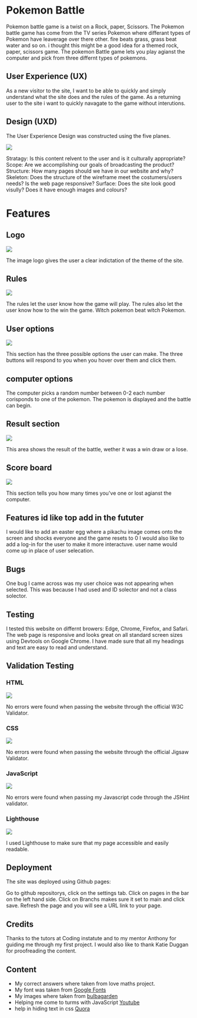 # Pokemon Battle

Pokemon battle game is a twist on a Rock, paper, Scissors. The Pokemon battle game has come from the TV series Pokemon where differant types of Pokemon have leaverage over there other. fire beats grass, grass beat water and so on. i thought this might be a good idea for a themed rock, paper, scissors game. The pokemon Battle game lets you play agianst the computer and pick from three differnt types of pokemons. 

## User Experience (UX)

As a new visitor to the site, I want to be able to quickly and simply understand what the site does and the rules of the game. As a returning user to the site i want to quickly navagate to the game without interutions.

## Design (UXD)

The User Experience Design was constructed using the five planes.

![](assets/images/readme.md/wireframe.png)

Stratagy: Is this content relvent to the user and is it culturally appropriate?
Scope: Are we accomplishing our goals of broadcasting the product?
Structure: How many pages should we have in our website and why?
Skeleton: Does the structure of the wireframe meet the costumers/users needs? Is the web page responsive?
Surface: Does the site look good visully? Does it have enough images and colours?

# Features 

## Logo

![](assets/images/readme.md/logo.png)

The image logo gives the user a clear indictation of the theme of the site.

## Rules

![](assets/images/readme.md/rules.png)

The rules let the user know how the game will play. 
The rules also let the user know how to the win the game.
Witch pokemon beat witch Pokemon.

## User options

![](assets/images/readme.md/pokemon.choice.png)

This section has the three possible options the user can make.
The three buttons will respond to you when you hover over them and click them.

## computer options

The computer picks a random number between 0-2 each number corisponds to one of the pokemon.
The pokemon is displayed and the battle can begin.

## Result section

![](assets/images/readme.md/result.png)

This area shows the result of the battle, wether it was a win draw or a lose.

## Score board

![](assets/images/readme.md/score.png)

This section tells you how many times you've one or lost agianst the computer.

## Features id like top add in the fututer

I would like to add an easter egg where a pikachu image comes onto the screen and shocks everyone and the game resets to 0
I would also like to add a log-in for the user to make it more interactuve. user name would come up in place of user selecation.

## Bugs

One bug I came across was my user choice was not appearing when selected. This was because I had used and ID solector and not a class solector.

## Testing

I tested this website on differnt browers: Edge, Chrome, Firefox, and Safari.
The web page is responsive and looks great on all standard screen sizes using Devtools on Google Chrome.
I have made sure that all my headings and text are easy to read and understand.

## Validation Testing

### HTML

![](assets/images/readme.md/html.validater.png)

No errors were found when passing the website through the official W3C Validator.

### CSS

![](assets/images/readme.md/css.valadater.png)

No errors were found when passing the website through the official Jigsaw Validator.

### JavaScript

![](assets/images/readme.md/Js.validater.png)

No errors were found when passing my Javascript code through the JSHint validator.

### Lighthouse

![](assets/images/readme.md/lighthouse.png)

I used Lighthouse to make sure that my page accessible and easily readable.

## Deployment

The site was deployed using Github pages:

Go to github repositorys, click on the settings tab.
Click on pages in the bar on the left hand side.
Click on Branchs makes sure it set to main and click save.
Refresh the page and you will see a URL link to your page.

## Credits

Thanks to the tutors at Coding instatute and to my mentor Anthony for guiding me through my first project. I would also like to thank Katie Duggan for proofreading the content.

## Content

+ My correct answers where taken from love maths project.
+ My font was taken from [Google Fonts](https://fonts.google.com/)
+ My images where taken from [bulbagarden](https://pokemondb.net/pokedex/blastoise)
+ Helping me come to turms with JavaScript [Youtube](https://www.youtube.com/watch?v=RwFeg0cEZvQ)
+ help in hiding text in css [Quora](https://www.quora.com/How-do-you-hide-text-in-CSS)